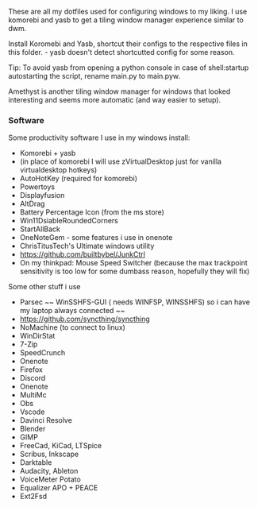 These are all my dotfiles used for configuring windows to my liking. I use komorebi and yasb to get a tiling window manager experience similar to dwm. 

Install Koromebi and Yasb, shortcut their configs to the respective files in this folder. - yasb doesn't detect shortcutted config for some reason.

Tip: To avoid yasb from opening a python console in case of shell:startup autostarting the script, rename main.py to main.pyw.

Amethyst is another tiling window manager for windows that looked interesting and seems more automatic (and way easier to setup).

### Software

Some productivity software I use in my windows install:

* Komorebi + yasb
* (in place of komorebi I will use zVirtualDesktop just for vanilla virtualdesktop hotkeys)
* AutoHotKey (required for komorebi)
* Powertoys
* Displayfusion
* AltDrag
* Battery Percentage Icon (from the ms store)
* Win11DsiableRoundedCorners
* StartAllBack
* OneNoteGem - some features i use in onenote
* ChrisTitusTech's Ultimate windows utility
* https://github.com/builtbybel/JunkCtrl
* On my thinkpad: Mouse Speed Switcher (because the max trackpoint sensitivity is too low for some dumbass reason, hopefully they will fix)

Some other stuff i use
* Parsec
~~ WinSSHFS-GUI ( needs WINFSP, WINSSHFS) so i can have my laptop always connected ~~
* https://github.com/syncthing/syncthing
* NoMachine (to connect to linux)
* WinDirStat
* 7-Zip
* SpeedCrunch
* Onenote
* Firefox
* Discord
* Onenote
* MultiMc
* Obs
* Vscode
* Davinci Resolve
* Blender
* GIMP
* FreeCad, KiCad, LTSpice
* Scribus, Inkscape
* Darktable 
* Audacity, Ableton
* VoiceMeter Potato
* Equalizer APO + PEACE
* Ext2Fsd
